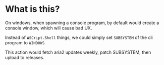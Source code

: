 # What is this?

On windows, when spawning a console program, by default would create a console window, which will cause bad UX.

Instead of `WSCript.Shell` things, we could simply set `SUBSYSTEM` of the cli program to `WINDOWS`

This action would fetch aria2 updates weekly, patch SUBSYSTEM, then upload to releases.

